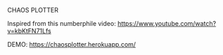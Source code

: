 CHAOS PLOTTER

Inspired from this numberphile video: https://www.youtube.com/watch?v=kbKtFN71Lfs

DEMO: https://chaosplotter.herokuapp.com/